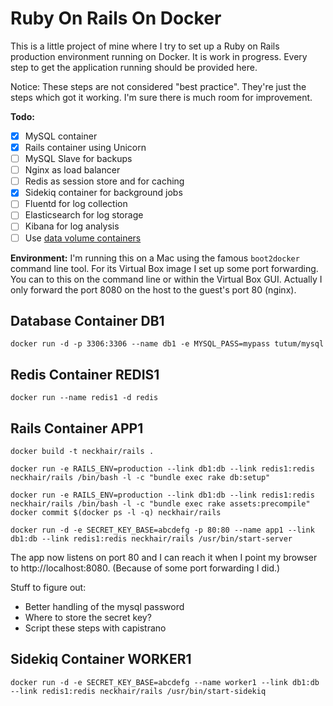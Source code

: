 # Ruby On Rails On Docker

This is a little project of mine where I try to set up a Ruby on Rails production environment running on Docker.
It is work in progress. Every step to get the application running should be provided here.

Notice: These steps are not considered "best practice". They're just the steps which got it working. I'm sure
there is much room for improvement.

**Todo:**

  * [x] MySQL container
  * [x] Rails container using Unicorn
  * [ ] MySQL Slave for backups
  * [ ] Nginx as load balancer
  * [ ] Redis as session store and for caching
  * [x] Sidekiq container for background jobs
  * [ ] Fluentd for log collection
  * [ ] Elasticsearch for log storage
  * [ ] Kibana for log analysis
  * [ ] Use [data volume containers](https://docs.docker.com/userguide/dockervolumes/)

**Environment:**
I'm running this on a Mac using the famous `boot2docker` command line
tool. For its Virtual Box image I set up some port forwarding. You can
to this on the command line or within the Virtual Box GUI.
Actually I only forward the port 8080 on the host to the guest's port 80 (nginx).

## Database Container DB1

    docker run -d -p 3306:3306 --name db1 -e MYSQL_PASS=mypass tutum/mysql

## Redis Container REDIS1

    docker run --name redis1 -d redis

## Rails Container APP1

    docker build -t neckhair/rails .

    docker run -e RAILS_ENV=production --link db1:db --link redis1:redis neckhair/rails /bin/bash -l -c "bundle exec rake db:setup"

    docker run -e RAILS_ENV=production --link db1:db --link redis1:redis neckhair/rails /bin/bash -l -c "bundle exec rake assets:precompile"
    docker commit $(docker ps -l -q) neckhair/rails

    docker run -d -e SECRET_KEY_BASE=abcdefg -p 80:80 --name app1 --link db1:db --link redis1:redis neckhair/rails /usr/bin/start-server

The app now listens on port 80 and I can reach it when I point my browser to http://localhost:8080. (Because of some
  port forwarding I did.)

Stuff to figure out:

  * Better handling of the mysql password
  * Where to store the secret key?
  * Script these steps with capistrano

## Sidekiq Container WORKER1

    docker run -d -e SECRET_KEY_BASE=abcdefg --name worker1 --link db1:db --link redis1:redis neckhair/rails /usr/bin/start-sidekiq
